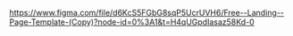 https://www.figma.com/file/d6KcS5FGbG8sqP5UcrUVH6/Free--Landing--Page-Template-(Copy)?node-id=0%3A1&t=H4qUGpdIasaz58Kd-0
